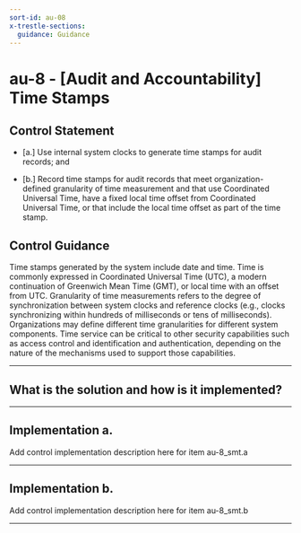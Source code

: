 ```yaml
---
sort-id: au-08
x-trestle-sections:
  guidance: Guidance
---
```


# au-8 - \[Audit and Accountability\] Time Stamps

## Control Statement

- \[a.\] Use internal system clocks to generate time stamps for audit records; and

- \[b.\] Record time stamps for audit records that meet organization-defined granularity of time measurement and that use Coordinated Universal Time, have a fixed local time offset from Coordinated Universal Time, or that include the local time offset as part of the time stamp.

## Control Guidance

Time stamps generated by the system include date and time. Time is commonly expressed in Coordinated Universal Time (UTC), a modern continuation of Greenwich Mean Time (GMT), or local time with an offset from UTC. Granularity of time measurements refers to the degree of synchronization between system clocks and reference clocks (e.g., clocks synchronizing within hundreds of milliseconds or tens of milliseconds). Organizations may define different time granularities for different system components. Time service can be critical to other security capabilities such as access control and identification and authentication, depending on the nature of the mechanisms used to support those capabilities.

______________________________________________________________________

## What is the solution and how is it implemented?

<!-- Please leave this section blank and enter implementation details in the parts below. -->

______________________________________________________________________

## Implementation a.

Add control implementation description here for item au-8_smt.a

______________________________________________________________________

## Implementation b.

Add control implementation description here for item au-8_smt.b

______________________________________________________________________

